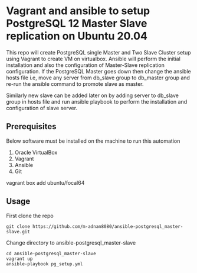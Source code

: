 # Vagrant and ansible to setup PostgreSQL 12 Master Slave replication on Ubuntu 20.04

This repo will create PostgreSQL single Master and Two Slave Cluster setup using Vagrant to create VM on virtualbox. Ansible will perform the initial installation and also the configuration of Master-Slave replication configuration. If the PostgreSQL Master goes down then change the ansible hosts file i.e, move any server from db_slave group to db_master group and re-run the ansible command to promote slave as master. 

Similarly new slave can be added later on by adding server to db_slave group in hosts file and run ansible playbook to perform the installation and configuration of slave server.

## Prerequisites
Below software must be installed on the machine to run this automation
1. Oracle VirtualBox
2. Vagrant
3. Ansible
4. Git

vagrant box add ubuntu/focal64

## Usage
First clone the repo 

`git clone https://github.com/m-adnan8080/ansible-postgresql_master-slave.git`

Change directory to ansible-postgresql_master-slave

```
cd ansible-postgresql_master-slave
vagrant up
ansible-playbook pg_setup.yml
```
